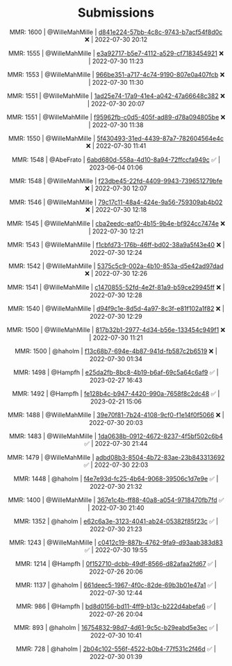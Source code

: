 <div align="center">

# Submissions
<p>MMR: 1600 &#124; @WilleMahMille &#124; <a href="https://github.com/Hampfh/Hampfh/issues/49">d841e224-57bb-4c8c-9743-b7acf54f8d0c</a> ❌ &#124; 2022-07-30 20:12</p>  
<p>MMR: 1555 &#124; @WilleMahMille &#124; <a href="https://github.com/Hampfh/Hampfh/issues/34">e3a92717-b5e7-4112-a529-cf7183454921</a> ❌ &#124; 2022-07-30 11:23</p>  
<p>MMR: 1553 &#124; @WilleMahMille &#124; <a href="https://github.com/Hampfh/Hampfh/issues/35">966be351-a717-4c74-9190-807e0a407fcb</a> ❌ &#124; 2022-07-30 11:30</p>  
<p>MMR: 1551 &#124; @WilleMahMille &#124; <a href="https://github.com/Hampfh/Hampfh/issues/48">1ad25e74-17a9-41e4-a042-47a66648c382</a> ❌ &#124; 2022-07-30 20:07</p>  
<p>MMR: 1551 &#124; @WilleMahMille &#124; <a href="https://github.com/Hampfh/Hampfh/issues/36">f95962fb-c0d5-405f-ad89-d78a094805be</a> ❌ &#124; 2022-07-30 11:38</p>  
<p>MMR: 1550 &#124; @WilleMahMille &#124; <a href="https://github.com/Hampfh/Hampfh/issues/37">5f430493-31ed-4439-87a7-782604564e4c</a> ❌ &#124; 2022-07-30 11:41</p>  
<p>MMR: 1548 &#124; @AbeFrato &#124; <a href="https://github.com/Hampfh/Hampfh/issues/69">6abd680d-558a-4d10-8a94-72ffccfa949c</a> ✅ &#124; 2023-06-04 01:06</p>  
<p>MMR: 1548 &#124; @WilleMahMille &#124; <a href="https://github.com/Hampfh/Hampfh/issues/38">f23dbe45-22fd-4409-9943-739651279bfe</a> ❌ &#124; 2022-07-30 12:07</p>  
<p>MMR: 1546 &#124; @WilleMahMille &#124; <a href="https://github.com/Hampfh/Hampfh/issues/39">79c17c11-48a4-424e-9a56-759309ab4b02</a> ❌ &#124; 2022-07-30 12:18</p>  
<p>MMR: 1545 &#124; @WilleMahMille &#124; <a href="https://github.com/Hampfh/Hampfh/issues/40">cba2eedc-eaf0-4b15-9b4e-bf924cc7474e</a> ❌ &#124; 2022-07-30 12:21</p>  
<p>MMR: 1543 &#124; @WilleMahMille &#124; <a href="https://github.com/Hampfh/Hampfh/issues/41">f1cbfd73-176b-46ff-bd02-38a9a5f43e40</a> ❌ &#124; 2022-07-30 12:24</p>  
<p>MMR: 1542 &#124; @WilleMahMille &#124; <a href="https://github.com/Hampfh/Hampfh/issues/42">5375c5c9-002a-4b10-853a-d5e42ad97dad</a> ❌ &#124; 2022-07-30 12:26</p>  
<p>MMR: 1541 &#124; @WilleMahMille &#124; <a href="https://github.com/Hampfh/Hampfh/issues/43">c1470855-52fd-4e2f-81a9-b59ce29945ff</a> ❌ &#124; 2022-07-30 12:28</p>  
<p>MMR: 1540 &#124; @WilleMahMille &#124; <a href="https://github.com/Hampfh/Hampfh/issues/44">d94f9c1e-8d5d-4a97-8c3f-e81f102a1f82</a> ❌ &#124; 2022-07-30 12:29</p>  
<p>MMR: 1500 &#124; @WilleMahMille &#124; <a href="https://github.com/Hampfh/Hampfh/issues/33">817b32b1-2977-4d34-b56e-133454c949f1</a> ❌ &#124; 2022-07-30 11:21</p>  
<p>MMR: 1500 &#124; @haholm &#124; <a href="https://github.com/Hampfh/Hampfh/issues/28">f13c68b7-694e-4b87-941d-fb587c2b6519</a> ❌ &#124; 2022-07-30 01:34</p>  
<p>MMR: 1498 &#124; @Hampfh &#124; <a href="https://github.com/Hampfh/Hampfh/issues/64">e25da2fb-8bc8-4b19-b6af-69c5a64c6af9</a> ✅ &#124; 2023-02-27 16:43</p>  
<p>MMR: 1492 &#124; @Hampfh &#124; <a href="https://github.com/Hampfh/Hampfh/issues/61">fe128b4c-b947-4420-990a-7658f8c2dc48</a> ✅ &#124; 2023-02-21 15:06</p>  
<p>MMR: 1488 &#124; @WilleMahMille &#124; <a href="https://github.com/Hampfh/Hampfh/issues/47">39e70f81-7b24-4108-9cf0-f1e14f0f5066</a> ❌ &#124; 2022-07-30 20:03</p>  
<p>MMR: 1483 &#124; @WilleMahMille &#124; <a href="https://github.com/Hampfh/Hampfh/issues/55">1da0638b-0912-4672-8237-4f5bf502c6b4</a> ✅ &#124; 2022-07-30 21:44</p>  
<p>MMR: 1479 &#124; @WilleMahMille &#124; <a href="https://github.com/Hampfh/Hampfh/issues/56">adbd08b3-8504-4b72-83ae-23b843313692</a> ✅ &#124; 2022-07-30 22:03</p>  
<p>MMR: 1448 &#124; @haholm &#124; <a href="https://github.com/Hampfh/Hampfh/issues/52">f4e7e93d-fc25-4b64-9068-39506c1d7e9e</a> ✅ &#124; 2022-07-30 21:32</p>  
<p>MMR: 1400 &#124; @WilleMahMille &#124; <a href="https://github.com/Hampfh/Hampfh/issues/53">367e1c4b-ff88-40a8-a054-9718470fb7fd</a> ✅ &#124; 2022-07-30 21:40</p>  
<p>MMR: 1352 &#124; @haholm &#124; <a href="https://github.com/Hampfh/Hampfh/issues/51">e62c6a3e-3123-4041-ab24-05382f85f23c</a> ✅ &#124; 2022-07-30 21:23</p>  
<p>MMR: 1243 &#124; @WilleMahMille &#124; <a href="https://github.com/Hampfh/Hampfh/issues/46">c0412c19-887b-4762-9fa9-d93aab383d83</a> ✅ &#124; 2022-07-30 19:55</p>  
<p>MMR: 1214 &#124; @Hampfh &#124; <a href="https://github.com/Hampfh/Hampfh/issues/27">0f152710-dcbb-49df-8566-d82afaa2fd67</a> ✅ &#124; 2022-07-26 20:06</p>  
<p>MMR: 1137 &#124; @haholm &#124; <a href="https://github.com/Hampfh/Hampfh/issues/45">661deec5-1967-4f0c-82de-69b3b01e47a1</a> ✅ &#124; 2022-07-30 12:44</p>  
<p>MMR: 986 &#124; @Hampfh &#124; <a href="https://github.com/Hampfh/Hampfh/issues/26">bd8d0156-bd11-4ff9-b13c-b222d4abefa6</a> ✅ &#124; 2022-07-26 20:04</p>  
<p>MMR: 893 &#124; @haholm &#124; <a href="https://github.com/Hampfh/Hampfh/issues/31">16754832-98d7-4d61-9c5c-b29eabd5e3ec</a> ✅ &#124; 2022-07-30 10:41</p>  
<p>MMR: 728 &#124; @haholm &#124; <a href="https://github.com/Hampfh/Hampfh/issues/30">2b04c102-556f-4522-b0b4-77f531c2f46d</a> ✅ &#124; 2022-07-30 01:39</p>  
</div>